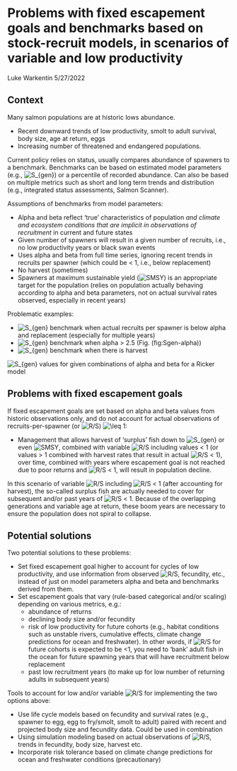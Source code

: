 Problems with fixed escapement goals and benchmarks based on
stock-recruit models, in scenarios of variable and low productivity
================
Luke Warkentin
5/27/2022

## Context

Many salmon populations are at historic lows abundance.

-   Recent downward trends of low productivity, smolt to adult survival,
    body size, age at return, eggs
-   Increasing number of threatened and endangered populations.

Current policy relies on status, usually compares abundance of spawners
to a benchmark. Benchmarks can be based on estimated model parameters
(e.g.,
![S\_{gen}](https://latex.codecogs.com/png.image?%5Cdpi%7B110%7D&space;%5Cbg_white&space;S_%7Bgen%7D "S_{gen}"))
or a percentile of recorded abundance. Can also be based on multiple
metrics such as short and long term trends and distribution (e.g.,
integrated status assessments, Salmon Scanner).

Assumptions of benchmarks from model parameters:

-   Alpha and beta reflect ‘true’ characteristics of population *and
    climate and ecosystem conditions that are implicit in observations
    of recruitment* in current and future states
-   Given number of spawners will result in a given number of recruits,
    i.e., no low productivity years or black swan events
-   Uses alpha and beta from full time series, ignoring recent trends in
    recruits per spawner (which could be \< 1, i.e., below replacement)
-   No harvest (sometimes)
-   Spawners at maximum sustainable yield
    (![SMSY](https://latex.codecogs.com/png.image?%5Cdpi%7B110%7D&space;%5Cbg_white&space;SMSY "SMSY"))
    is an appropriate target for the population (relies on population
    actually behaving according to alpha and beta parameters, not on
    actual survival rates observed, especially in recent years)

Problematic examples:

-   ![S\_{gen}](https://latex.codecogs.com/png.image?%5Cdpi%7B110%7D&space;%5Cbg_white&space;S_%7Bgen%7D "S_{gen}")
    benchmark when actual recruits per spawner is below alpha and
    replacement (especially for multiple years)
-   ![S\_{gen}](https://latex.codecogs.com/png.image?%5Cdpi%7B110%7D&space;%5Cbg_white&space;S_%7Bgen%7D "S_{gen}")
    benchmark when alpha \> 2.5 (Fig. (fig:Sgen-alpha))
-   ![S\_{gen}](https://latex.codecogs.com/png.image?%5Cdpi%7B110%7D&space;%5Cbg_white&space;S_%7Bgen%7D "S_{gen}")
    benchmark when there is harvest

![![S\_{gen}](https://latex.codecogs.com/png.image?%5Cdpi%7B110%7D&space;%5Cbg_white&space;S_%7Bgen%7D "S_{gen}")
values for given combinations of alpha and beta for a Ricker
model](figures/fig_Sgen~alpha.png)

## Problems with fixed escapement goals

If fixed escapement goals are set based on alpha and beta values from
historic observations only, and do not account for actual observations
of recruits-per-spawner (or
![R/S](https://latex.codecogs.com/png.image?%5Cdpi%7B110%7D&space;%5Cbg_white&space;R%2FS "R/S"))
![\\leq](https://latex.codecogs.com/png.image?%5Cdpi%7B110%7D&space;%5Cbg_white&space;%5Cleq "\leq")
1:

-   Management that allows harvest of ‘surplus’ fish down to
    ![S\_{gen}](https://latex.codecogs.com/png.image?%5Cdpi%7B110%7D&space;%5Cbg_white&space;S_%7Bgen%7D "S_{gen}")
    or even
    ![SMSY](https://latex.codecogs.com/png.image?%5Cdpi%7B110%7D&space;%5Cbg_white&space;SMSY "SMSY"),
    combined with variable
    ![R/S](https://latex.codecogs.com/png.image?%5Cdpi%7B110%7D&space;%5Cbg_white&space;R%2FS "R/S")
    including values \< 1 (or values \> 1 combined with harvest rates
    that result in actual
    ![R/S](https://latex.codecogs.com/png.image?%5Cdpi%7B110%7D&space;%5Cbg_white&space;R%2FS "R/S")
    \< 1), over time, combined with years where escapement goal is not
    reached due to poor returns and
    ![R/S](https://latex.codecogs.com/png.image?%5Cdpi%7B110%7D&space;%5Cbg_white&space;R%2FS "R/S")
    \< 1, will result in population decline.

In this scenario of variable
![R/S](https://latex.codecogs.com/png.image?%5Cdpi%7B110%7D&space;%5Cbg_white&space;R%2FS "R/S")
including
![R/S](https://latex.codecogs.com/png.image?%5Cdpi%7B110%7D&space;%5Cbg_white&space;R%2FS "R/S")
\< 1 (after accounting for harvest), the so-called surplus fish are
actually needed to cover for subsequent and/or past years of
![R/S](https://latex.codecogs.com/png.image?%5Cdpi%7B110%7D&space;%5Cbg_white&space;R%2FS "R/S")
\< 1. Because of the overlapping generations and variable age at return,
these boom years are necessary to ensure the population does not spiral
to collapse.

## Potential solutions

Two potential solutions to these problems:

-   Set fixed escapement goal higher to account for cycles of low
    productivity, and use information from observed
    ![R/S](https://latex.codecogs.com/png.image?%5Cdpi%7B110%7D&space;%5Cbg_white&space;R%2FS "R/S"),
    fecundity, etc., instead of just on model parameters alpha and beta
    and benchmarks derived from them.
-   Set escapement goals that vary (rule-based categorical and/or
    scaling) depending on various metrics, e.g.:
    -   abundance of returns
    -   declining body size and/or fecundity
    -   risk of low productivity for future cohorts (e.g., habitat
        conditions such as unstable rivers, cumulative effects, climate
        change predictions for ocean and freshwater). In other words, if
        ![R/S](https://latex.codecogs.com/png.image?%5Cdpi%7B110%7D&space;%5Cbg_white&space;R%2FS "R/S")
        for future cohorts is expected to be \<1, you need to ‘bank’
        adult fish in the ocean for future spawning years that will have
        recruitment below replacement
    -   past low recruitment years (to make up for low number of
        returning adults in subsequent years)

Tools to account for low and/or variable
![R/S](https://latex.codecogs.com/png.image?%5Cdpi%7B110%7D&space;%5Cbg_white&space;R%2FS "R/S")
for implementing the two options above:

-   Use life cycle models based on fecundity and survival rates (e.g.,
    spawner to egg, egg to fry/smolt, smolt to adult) paired with recent
    and projected body size and fecundity data. Could be used in
    combination
-   Using simulation modeling based on actual observations of
    ![R/S](https://latex.codecogs.com/png.image?%5Cdpi%7B110%7D&space;%5Cbg_white&space;R%2FS "R/S"),
    trends in fecundity, body size, harvest etc.
-   Incorporate risk tolerance based on climate change predictions for
    ocean and freshwater conditions (precautionary)
